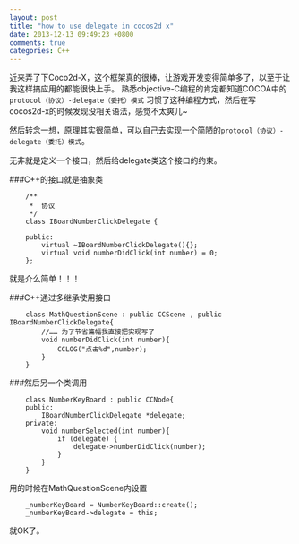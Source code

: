 ```yaml
---
layout: post
title: "how to use delegate in cocos2d x"
date: 2013-12-13 09:49:23 +0800
comments: true
categories: C++
---
```


近来弄了下Coco2d-X，这个框架真的很棒，让游戏开发变得简单多了，以至于让我这样搞应用的都能很快上手。
熟悉objective-C编程的肯定都知道COCOA中的`protocol（协议）-delegate（委托）模式`
习惯了这种编程方式，然后在写cocos2d-x的时候发现没相关语法，感觉不太爽儿~

然后转念一想，原理其实很简单，可以自己去实现一个简陋的`protocol（协议）-delegate（委托）模式`。

无非就是定义一个接口，然后给delegate类这个接口的约束。

###C++的接口就是抽象类

		/**
		 *  协议
		 */
		class IBoardNumberClickDelegate {
		    
		public:
		    virtual ~IBoardNumberClickDelegate(){};
		    virtual void numberDidClick(int number) = 0;
		};

就是介么简单！！！

###C++通过多继承使用接口

		class MathQuestionScene : public CCScene , public IBoardNumberClickDelegate{
			//…… 为了节省篇幅我直接把实现写了
			void numberDidClick(int number){
        		CCLOG("点击%d",number);
    		}
		}

###然后另一个类调用

		class NumberKeyBoard : public CCNode{
		public:
		    IBoardNumberClickDelegate *delegate;
		private:
		    void numberSelected(int number){
		        if (delegate) {
		            delegate->numberDidClick(number);
		        }
		    }
		}

用的时候在MathQuestionScene内设置

		_numberKeyBoard = NumberKeyBoard::create();
    	_numberKeyBoard->delegate = this;

就OK了。